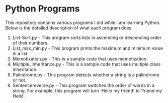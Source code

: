 # Python Programs

This repository contains various programs I did while l am learning Python. Below is the detailed description of what each program does.

1. List-Sort.py - This program sorts lists in ascending or descending order of their numbers.
2. List_max_min.py - This program prints the maximum and minimum value in a list.
3. Memotization.py - This is a sample code that uses memotization.
4. Multiple_Inheritance.py - This is a sample code that uses multiple class inheritance.
5. Palindrome.py - This program detects whether a string is a palindrome or not.
6. Sentencereverse.py - This program switches the order of words in a string. For example, this program will turn 'Hello my friend' to 'friend my Hello'.
